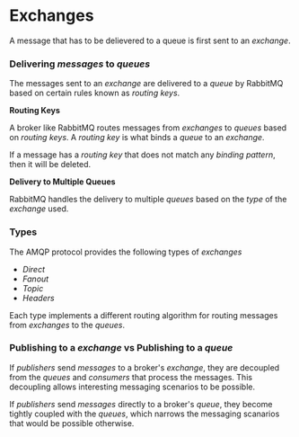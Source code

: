 # Exchanges

A message that has to be delievered to a queue is first sent to an *exchange*. 

### Delivering *messages* to *queues*

The messages sent to an *exchange* are delivered to a *queue* by RabbitMQ based on certain rules known as *routing keys*.

**Routing Keys**

A broker like RabbitMQ routes messages from *exchanges* to *queues* based on *routing keys*.
A *routing key* is what binds a *queue* to an *exchange*. 

If a message has a *routing key* that does not match any *binding pattern*, then it will be deleted. 

**Delivery to Multiple Queues**

RabbitMQ handles the delivery to multiple *queues* based on the *type* of the *exchange* used. 

### Types

The AMQP protocol provides the following types of *exchanges*

* *Direct*
* *Fanout*
* *Topic*
* *Headers*

Each type implements a different routing algorithm for routing messages from *exchanges* to the *queues*. 

### Publishing to a *exchange* vs Publishing to a *queue*

If *publishers* send *messages* to a broker's *exchange*, they are decoupled from the *queues* and *consumers* that process the messages. This decoupling allows interesting messaging scenarios to be possible. 

If *publishers* send *messages* directly to a broker's *queue*, they become tightly coupled with the *queues*, which narrows the messaging scanarios that would be possible otherwise.

